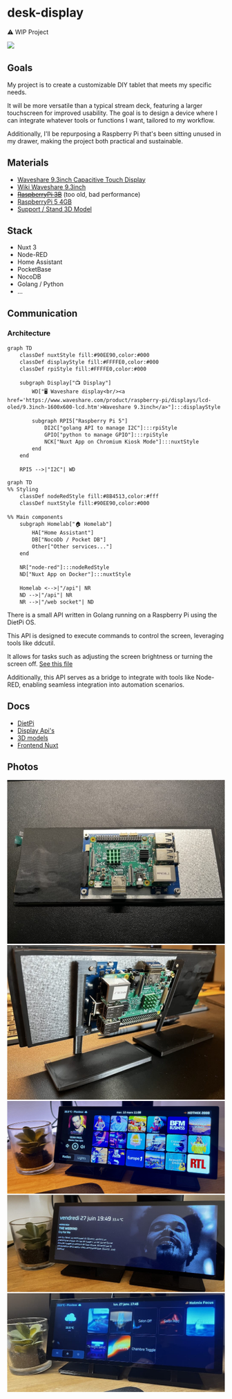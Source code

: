 # desk-display

⚠️ WIP Project

<img src="https://m.media-amazon.com/images/I/615R1XOqbkL._AC_SL1500_.jpg" height="400px">

## Goals

My project is to create a customizable DIY tablet that meets my specific needs. 

It will be more versatile than a typical stream deck, featuring a larger touchscreen for improved usability. The goal is to design a device where I can integrate whatever tools or functions I want, tailored to my workflow.

Additionally, I'll be repurposing a Raspberry Pi that's been sitting unused in my drawer, making the project both practical and sustainable.

## Materials

- [Waveshare 9.3inch Capacitive Touch Display](https://www.waveshare.com/product/raspberry-pi/displays/lcd-oled/9.3inch-1600x600-lcd.htm)
- [Wiki Waveshare 9.3inch](https://www.waveshare.com/wiki/9.3inch_1600x600_LCD#Resource)
- ~~[RaspberryPi 3B](https://www.raspberrypi.com/products/raspberry-pi-3-model-b/)~~ (too old, bad performance)
- [RaspberryPi 5 4GB](https://www.raspberrypi.com/products/raspberry-pi-5/)
- [Support / Stand 3D Model](https://www.thingiverse.com/thing:6439195)


## Stack

- Nuxt 3
- Node-RED
- Home Assistant
- PocketBase
- NocoDB
- Golang / Python
- ...

## Communication

### Architecture
```mermaid
graph TD
    classDef nuxtStyle fill:#90EE90,color:#000
    classDef displayStyle fill:#FFFFE0,color:#000
    classDef rpiStyle fill:#FFFFE0,color:#000

    subgraph Display["📺 Display"]
        WD["🖥️ Waveshare display<br/><a href='https://www.waveshare.com/product/raspberry-pi/displays/lcd-oled/9.3inch-1600x600-lcd.htm'>Waveshare 9.3inch</a>"]:::displayStyle
        
        subgraph RPI5["Raspberry Pi 5"]
            DI2C["golang API to manage I2C"]:::rpiStyle
            GPIO["python to manage GPIO"]:::rpiStyle
            NCK["Nuxt App on Chromium Kiosk Mode"]:::nuxtStyle
        end
    end

    RPI5 -->|"I2C"| WD
```

```mermaid
graph TD
%% Styling
    classDef nodeRedStyle fill:#8B4513,color:#fff
    classDef nuxtStyle fill:#90EE90,color:#000

%% Main components
    subgraph Homelab["🏠 Homelab"]
        HA["Home Assistant"]
        DB["NocoDb / Pocket DB"]
        Other["Other services..."]
    end

    NR["node-red"]:::nodeRedStyle
    ND["Nuxt App on Docker"]:::nuxtStyle

    Homelab <-->|"/api"| NR
    ND -->|"/api"| NR
    NR -->|"/web socket"| ND
```

There is a small API written in Golang running on a Raspberry Pi using the DietPi OS.

This API is designed to execute commands to control the screen, leveraging tools like ddcutil.

It allows for tasks such as adjusting the screen brightness or turning the screen off. [See this file](docs/ddcutil.md)

Additionally, this API serves as a bridge to integrate with tools like Node-RED, enabling seamless integration into automation scenarios.

## Docs

- [DietPi](display/dietpi/README.md)
- [Display Api's](display/api/README.md)
- [3D models](display/3d-model/README.md)
- [Frontend Nuxt](frontend/README.md)

## Photos

![IMG_8459.JPG](docs/photos/IMG_8459.JPG)
![IMG_8468.JPG](docs/photos/IMG_8468.JPG)
![IMG_8556.JPG](docs/photos/IMG_8556.JPG)
![IMG_8782.JPG](docs/photos/IMG_8782.JPG)
![IMG_8478.JPG](docs/photos/IMG_8478.JPG)

